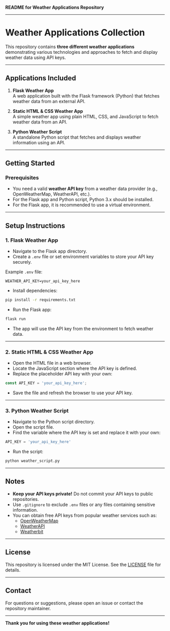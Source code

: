 **README for Weather Applications Repository**

---

# Weather Applications Collection

This repository contains **three different weather applications** demonstrating various technologies and approaches to fetch and display weather data using API keys.

---

## Applications Included

1. **Flask Weather App**  
   A web application built with the Flask framework (Python) that fetches weather data from an external API.

2. **Static HTML & CSS Weather App**  
   A simple weather app using plain HTML, CSS, and JavaScript to fetch weather data from an API.

3. **Python Weather Script**  
   A standalone Python script that fetches and displays weather information using an API.

---

## Getting Started

### Prerequisites

- You need a valid **weather API key** from a weather data provider (e.g., OpenWeatherMap, WeatherAPI, etc.).
- For the Flask app and Python script, Python 3.x should be installed.
- For the Flask app, it is recommended to use a virtual environment.

---

## Setup Instructions

### 1. Flask Weather App

- Navigate to the Flask app directory.
- Create a `.env` file or set environment variables to store your API key securely.

Example `.env` file:
```
WEATHER_API_KEY=your_api_key_here
```

- Install dependencies:
```bash
pip install -r requirements.txt
```

- Run the Flask app:
```bash
flask run
```

- The app will use the API key from the environment to fetch weather data.

---

### 2. Static HTML & CSS Weather App

- Open the HTML file in a web browser.
- Locate the JavaScript section where the API key is defined.
- Replace the placeholder API key with your own:

```js
const API_KEY = 'your_api_key_here';
```

- Save the file and refresh the browser to use your API key.

---

### 3. Python Weather Script

- Navigate to the Python script directory.
- Open the script file.
- Find the variable where the API key is set and replace it with your own:

```python
API_KEY = 'your_api_key_here'
```

- Run the script:

```bash
python weather_script.py
```

---

## Notes

- **Keep your API keys private!** Do not commit your API keys to public repositories.
- Use `.gitignore` to exclude `.env` files or any files containing sensitive information.
- You can obtain free API keys from popular weather services such as:
  - [OpenWeatherMap](https://openweathermap.org/api)
  - [WeatherAPI](https://www.weatherapi.com/)
  - [Weatherbit](https://www.weatherbit.io/api)

---

## License

This repository is licensed under the MIT License. See the [LICENSE](LICENSE) file for details.

---

## Contact

For questions or suggestions, please open an issue or contact the repository maintainer.

---

**Thank you for using these weather applications!**
